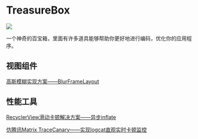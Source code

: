 # TreasureBox

[![](https://jitpack.io/v/Chen-Ji-Mou/TreasureBox.svg)](https://jitpack.io/#Chen-Ji-Mou/TreasureBox)

一个神奇的百宝箱，里面有许多道具能够帮助你更好地进行编码，优化你的应用程序。

## 视图组件

[高斯模糊实现方案——BlurFrameLayout](https://github.com/Chen-Ji-Mou/TreasureBox/blob/main/treasurebox-core/src/main/java/treasurebox/blur/README.md)

## 性能工具

[RecyclerView滑动卡顿解决方案——异步inflate]()

[仿腾讯Matrix TraceCanary——实现logcat直观实时卡顿监控]()